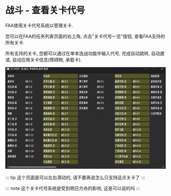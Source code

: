# 战斗 - 查看关卡代号

FAA使用关卡代号系统以管理关卡.

您可以在FAA的任务列表页面的右上角, 点击"关卡代号一览"按钮, 查看FAA支持的所有关卡.

所有支持的关卡, 您都可以通过在单本连战功能中输入代号, 完成自动跳转, 自动邀请, 自动应用关卡信息(障碍物, 承载卡).

![](./image/stage_ids.png)

::: tip 这个页面是可以左右滑动的, 请不要再说怎么只支持这点关卡了
:::

::: note 这个关卡代号系统是受到明日方舟的影响, 这是可以说的吗
:::